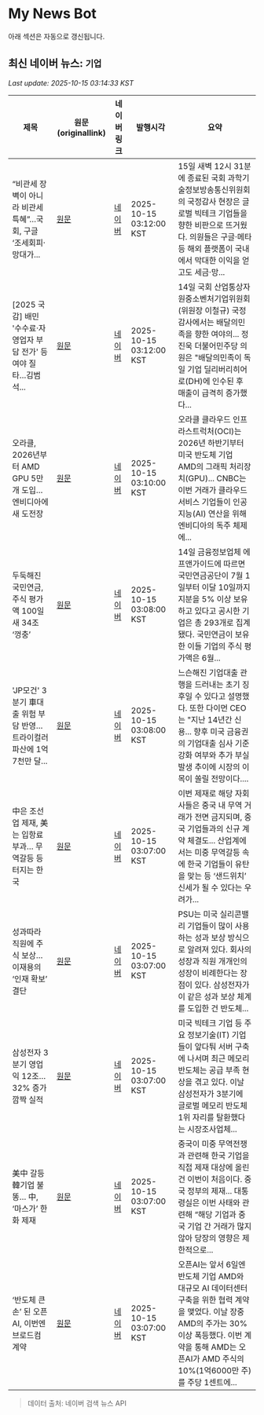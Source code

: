 # My News Bot

아래 섹션은 자동으로 갱신됩니다.

<!-- NEWS:START -->
## 최신 네이버 뉴스: `기업`
_Last update: 2025-10-15 03:14:33 KST_

| 제목 | 원문(originallink) | 네이버 링크 | 발행시각 | 요약 |
|---|---|---|---|---|
| “비관세 장벽이 아니라 비관세 특혜”…국회, 구글 ‘조세회피·망대가... | [원문](http://www.edaily.co.kr/news/newspath.asp?newsid=01203766642333248) | [네이버](https://n.news.naver.com/mnews/article/018/0006138177?sid=105) | 2025-10-15 03:12:00 KST | 15일 새벽 12시 31분에 종료된 국회 과학기술정보방송통신위원회의 국정감사 현장은 글로벌 빅테크 기업들을 향한 비판으로 뜨거웠다. 의원들은 구글·메타 등 해외 플랫폼이 국내에서 막대한 이익을 얻고도 세금·망... |
| [2025 국감] 배민 '수수료·자영업자 부담 전가' 등 여야 질타…김범석... | [원문](https://www.wolyo.co.kr/news/articleView.html?idxno=302429) | [네이버](https://www.wolyo.co.kr/news/articleView.html?idxno=302429) | 2025-10-15 03:12:00 KST | 14일 국회 산업통상자원중소벤처기업위원회(위원장 이철규) 국정감사에서는 배달의민족을 향한 여야의... 정진욱 더불어민주당 의원은 "배달의민족이 독일 기업 딜리버리히어로(DH)에 인수된 후 매출이 급격히 증가했다... |
| 오라클, 2026년부터 AMD GPU 5만 개 도입…엔비디아에 새 도전장 | [원문](https://www.g-enews.com/view.php?ud=2025101421343498293bc914ac71_1) | [네이버](https://www.g-enews.com/view.php?ud=2025101421343498293bc914ac71_1) | 2025-10-15 03:10:00 KST | 오라클 클라우드 인프라스트럭처(OCI)는 2026년 하반기부터 미국 반도체 기업 AMD의 그래픽 처리장치(GPU)... CNBC는 이번 거래가 클라우드 서비스 기업들이 인공지능(AI) 연산을 위해 엔비디아의 독주 체제에... |
| 두둑해진 국민연금, 주식 평가액 100일새 34조 ‘껑충’ | [원문](https://www.donga.com/news/Economy/article/all/20251014/132559127/2) | [네이버](https://n.news.naver.com/mnews/article/020/0003667235?sid=101) | 2025-10-15 03:08:00 KST | 14일 금융정보업체 에프앤가이드에 따르면 국민연금공단이 7월 1일부터 이달 10일까지 지분을 5% 이상 보유하고 있다고 공시한 기업은 총 293개로 집계됐다. 국민연금이 보유한 이들 기업의 주식 평가액은 6월... |
| 'JP모건' 3분기 車대출 위험 부담 반영…트라이컬러 파산에 1억7천만 달... | [원문](https://www.topstarnews.net/news/articleView.html?idxno=15837809) | [네이버](https://www.topstarnews.net/news/articleView.html?idxno=15837809) | 2025-10-15 03:08:00 KST | 느슨해진 기업대출 관행을 드러내는 초기 징후일 수 있다고 설명했다. 또한 다이먼 CEO는 "지난 14년간 신용... 향후 미국 금융권의 기업대출 심사 기준 강화 여부와 추가 부실 발생 추이에 시장의 이목이 쏠릴 전망이다.... |
| 中은 조선업 제재, 美는 입항료 부과… 무역갈등 등 터지는 한국 | [원문](https://www.donga.com/news/Economy/article/all/20251015/132561234/2) | [네이버](https://n.news.naver.com/mnews/article/020/0003667229?sid=101) | 2025-10-15 03:07:00 KST | 이번 제재로 해당 자회사들은 중국 내 무역 거래가 전면 금지되며, 중국 기업들과의 신규 계약 체결도... 산업계에서는 미중 무역갈등 속에 한국 기업들이 유탄을 맞는 등 ‘샌드위치’ 신세가 될 수 있다는 우려가... |
| 성과따라 직원에 주식 보상… 이재용의 ‘인재 확보’ 결단 | [원문](https://www.donga.com/news/Economy/article/all/20251015/132561055/2) | [네이버](https://n.news.naver.com/mnews/article/020/0003667231?sid=101) | 2025-10-15 03:07:00 KST | PSU는 미국 실리콘밸리 기업들이 많이 사용하는 성과 보상 방식으로 알려져 있다. 회사의 성장과 직원 개개인의 성장이 비례한다는 장점이 있다. 삼성전자가 이 같은 성과 보상 체계를 도입한 건 반도체... |
| 삼성전자 3분기 영업익 12조… 32% 증가 깜짝 실적 | [원문](https://www.donga.com/news/Economy/article/all/20251015/132561858/2) | [네이버](https://n.news.naver.com/mnews/article/020/0003667228?sid=101) | 2025-10-15 03:07:00 KST | 미국 빅테크 기업 등 주요 정보기술(IT) 기업들이 앞다퉈 서버 구축에 나서며 최근 메모리 반도체는 공급 부족 현상을 겪고 있다. 이날 삼성전자가 3분기에 글로벌 메모리 반도체 1위 자리를 탈환했다는 시장조사업체... |
| 美中 갈등 韓기업 불똥… 中, ‘마스가’ 한화 제재 | [원문](https://www.donga.com/news/Inter/article/all/20251015/132561860/2) | [네이버](https://n.news.naver.com/mnews/article/020/0003667227?sid=104) | 2025-10-15 03:07:00 KST | 중국이 미중 무역전쟁과 관련해 한국 기업을 직접 제재 대상에 올린 건 이번이 처음이다. 중국 정부의 제재... 대통령실은 이번 사태와 관련해 “해당 기업과 중국 기업 간 거래가 많지 않아 당장의 영향은 제한적으로... |
| ‘반도체 큰손’ 된 오픈AI, 이번엔 브로드컴 계약 | [원문](https://www.donga.com/news/Economy/article/all/20251015/132561053/2) | [네이버](https://n.news.naver.com/mnews/article/020/0003667218?sid=101) | 2025-10-15 03:07:00 KST | 오픈AI는 앞서 6일엔 반도체 기업 AMD와 대규모 AI 데이터센터 구축을 위한 협력 계약을 맺었다. 이날 장중 AMD의 주가는 30% 이상 폭등했다. 이번 계약을 통해 AMD는 오픈AI가 AMD 주식의 10%(1억6000만 주)를 주당 1센트에... |

> 데이터 출처: 네이버 검색 뉴스 API
<!-- NEWS:END -->
